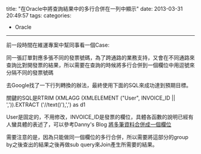 title: "在Oracle中將查詢結果中的多行合併在一列中顯示"
date: 2013-03-31 20:49:57
tags:
categories:
  - Oracle
---

前一段時間在維運專案中幫同事看一個Case:

同一張訂單對應多張不同的發票號碼，為了跨通路的業務支持，又會在不同通路來查詢比對開發票的結果，所以需要在查詢的時候將多行合併到一個欄位中用逗號來分隔不同的發票號碼

去Google找了一下行列轉換的辦法，最終使用下面的SQL來成功達到預期目標。

關鍵的SQL是RTRIM (XMLAGG (XMLELEMENT ("User", INVOICE_ID || ',')).EXTRACT ('//text()'),',') as d1

User是固定的，不用修改，INVOICE_ID是發票的欄位，具體各函數的說明已經有人蠻具體的表述了，可以參考Danny's Blog [將多筆資料合併成一個欄位](http://jmh273.blog.ithome.com.tw/post/3268/121476 "將多筆資料合併成一個欄位")

需要注意的是，因為只能做同一個欄位的多行合併，所以需要將這部分的group by之後查出的結果之後再做sub query來Join產生所需要的結果。